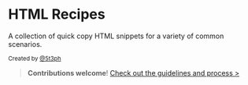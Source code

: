 # HTML Recipes

A collection of quick copy HTML snippets for a variety of common scenarios.

<small>Created by [@5t3ph](https://twitter.com/5t3ph)</small>

> **Contributions welcome**! [Check out the guidelines and process >](/CONTRIBUTING.md)

